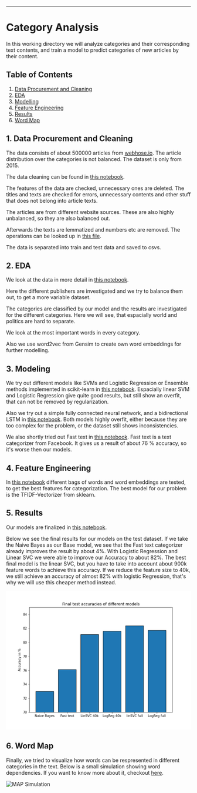 ***
# Category Analysis

In this working directory we will analyze categories and their corresponding text contents, and train a model to predict categories of new articles by their content.

## Table of Contents
1. [Data Procurement and Cleaning](#1.-Data-Procurement-and-Cleaning)
2. [EDA](#2.-EDA)
3. [Modelling](#3.-Modeling)
4. [Feature Engineering](#4.-Feature-Engineering)
5. [Results](#5.-Results)
6. [Word Map](#6.-Word-Map)




## 1. Data Procurement and Cleaning
The data consists of about 500000 articles from [webhose.io](https://webhose.io/free-datasets/). The article distribution over the categories is not balanced. The dataset is only from 2015.

The data cleaning can be found in [this notebook](../Datasets/dataset_categories/datacleaning.ipynb).

The features of the data are checked, unnecessary ones are deleted. The titles and texts are checked for errors, unnecessary contents and other stuff that does not belong into article texts.

The articles are from different website sources. These are also highly unbalanced, so they are also balanced out.

Afterwards the texts are lemmatized and numbers etc are removed. The operations can be looked up in [this file](../Functions/test_lemmatization.py).

The data is separated into train and test data and saved to csvs.


## 2. EDA
We look at the data in more detail in [this notebook](eda.ipynb).

Here the different publishers are investigated and we try to balance them out, to get a more variable dataset.

The categories are classified by our model and the results are investigated for the different categories. Here we will see, that espacially world and politics are hard to separate.

We look at the most important words in every category.

Also we use word2vec from Gensim to create own word embeddings for further modelling.


## 3. Modeling
We try out different models like SVMs and Logistic Regression or Ensemble methods implemented in scikit-learn in [this notebook](models_scikit.ipynb). Espacially linear SVM and Logistic Regression give quite good results, but still show an overfit, that can not be removed by regularization.

Also we try out a simple fully connected neural network, and a bidirectional LSTM in [this notebook](models_tf.ipynb). Both models highly overfit, either because they are too complex for the problem, or the dataset still shows inconsistencies.

We also shortly tried out Fast text in [this notebook](fast_text/fast_text.ipynb). Fast text is a text categorizer from Facebook. It gives us a result of about 76 % accuracy, so it's worse then our models.

## 4. Feature Engineering
In [this notebook](feature_engineering.ipynb) different bags of words and word embeddings are tested, to get the best features for categorization. The best model for our problem is the TFIDF-Vectorizer from sklearn.

## 5. Results
Our models are finalized in [this notebook](models_scikit_hyperOpt.ipynb).

Below we see the final results for our models on the test dataset. If we take the Naive Bayes as our Base model, we see that the Fast text categorizer already improves the result by about 4%. With Logistic Regression and Linear SVC we were able to improve our Accuracy to about 82%. The best final model is the linear SVC, but you have to take into account about 900k feature words to achieve this accuracy. If we reduce the feature size to 40k, we still achieve an accuracy of almost 82% with logistic Regression, that's why we will use this cheaper method instead.

![Results](results.png)

## 6. Word Map

Finally, we tried to visualize how words can be respresented in different categories in the text. Below is a small simulation showing word dependencies. If you want to know more about it, checkout [here](word_map/README.md).

![MAP Simulation](word_map/map.gif)